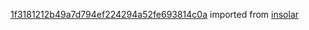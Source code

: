 [1f3181212b49a7d794ef224294a52fe693814c0a](https://github.com/insolar/insolar/commit/1f3181212b49a7d794ef224294a52fe693814c0a) imported from [insolar](https://github.com/insolar/insolar)
